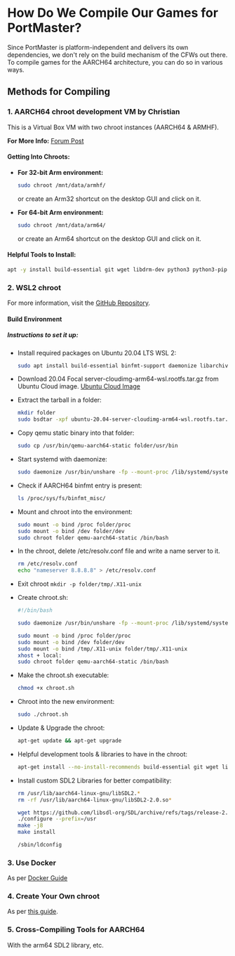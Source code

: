 
# How Do We Compile Our Games for PortMaster?

Since PortMaster is platform-independent and delivers its own dependencies, we don't rely on the build mechanism of the CFWs out there. To compile games for the AARCH64 architecture, you can do so in various ways.

## Methods for Compiling

### 1. AARCH64 chroot development VM by Christian

This is a Virtual Box VM with two chroot instances (AARCH64 & ARMHF).

**For More Info:** [Forum Post](https://forum.odroid.com/viewtopic.php?p=306185#p306185)

#### Getting Into Chroots:

- **For 32-bit Arm environment:**

  ```bash
  sudo chroot /mnt/data/armhf/
  ```
  or create an Arm32 shortcut on the desktop GUI and click on it.

- **For 64-bit Arm environment:**

  ```bash
  sudo chroot /mnt/data/arm64/
  ```
  or create an Arm64 shortcut on the desktop GUI and click on it.

#### Helpful Tools to Install:

```bash
apt -y install build-essential git wget libdrm-dev python3 python3-pip python3-setuptools python3-wheel ninja-build libopenal-dev premake4 autoconf libevdev-dev ffmpeg libsnappy-dev libboost-tools-dev magics++ libboost-thread-dev libboost-all-dev pkg-config zlib1g-dev libpng-dev libsdl2-dev clang cmake cmake-data libarchive13 libcurl4 libfreetype6-dev libjsoncpp1 librhash0 libuv1 mercurial mercurial-common libgbm-dev libsdl2-ttf-2.0-0 libsdl2-ttf-dev
```

### 2. WSL2 chroot

For more information, visit the [GitHub Repository](https://github.com/Cebion/Portmaster_builds).

#### Build Environment

##### Instructions to set it up:

- Install required packages on Ubuntu 20.04 LTS WSL 2:

  ```bash
  sudo apt install build-essential binfmt-support daemonize libarchive-tools qemu-system qemu-user qemu-user-static gcc-aarch64-linux-gnu g++-aarch64-linux-gnu
  ```

- Download 20.04 Focal server-cloudimg-arm64-wsl.rootfs.tar.gz from Ubuntu Cloud image. [Ubuntu Cloud Image](https://cloud-images.ubuntu.com/releases/)

- Extract the tarball in a folder:

  ```bash
  mkdir folder
  sudo bsdtar -xpf ubuntu-20.04-server-cloudimg-arm64-wsl.rootfs.tar.gz -C folder
  ```

- Copy qemu static binary into that folder:

  ```bash
  sudo cp /usr/bin/qemu-aarch64-static folder/usr/bin
  ```

- Start systemd with daemonize:

  ```bash
  sudo daemonize /usr/bin/unshare -fp --mount-proc /lib/systemd/systemd --system-unit=basic.target
  ```

- Check if AARCH64 binfmt entry is present:

  ```bash
  ls /proc/sys/fs/binfmt_misc/
  ```

- Mount and chroot into the environment:

  ```bash
  sudo mount -o bind /proc folder/proc
  sudo mount -o bind /dev folder/dev
  sudo chroot folder qemu-aarch64-static /bin/bash
  ```

- In the chroot, delete /etc/resolv.conf file and write a name server to it.

  ```bash
  rm /etc/resolv.conf
  echo "nameserver 8.8.8.8" > /etc/resolv.conf
  ```

- Exit chroot
  ```mkdir -p folder/tmp/.X11-unix```
- Create chroot.sh:

  ```bash
  #!/bin/bash
  
  sudo daemonize /usr/bin/unshare -fp --mount-proc /lib/systemd/systemd --system-unit=basic.target
  
  sudo mount -o bind /proc folder/proc
  sudo mount -o bind /dev folder/dev
  sudo mount -o bind /tmp/.X11-unix folder/tmp/.X11-unix
  xhost + local:
  sudo chroot folder qemu-aarch64-static /bin/bash
  ```

- Make the chroot.sh executable:

  ```bash
  chmod +x chroot.sh
  ```

- Chroot into the new environment:

  ```bash
  sudo ./chroot.sh
  ```

- Update & Upgrade the chroot:

  ```bash
  apt-get update && apt-get upgrade 
  ```

- Helpful development tools & libraries to have in the chroot:

  ```bash
  apt-get install --no-install-recommends build-essential git wget libdrm-dev python3 python3-pip python3-setuptools python3-wheel ninja-build libopenal-dev premake4 autoconf libevdev-dev ffmpeg libboost-tools-dev magics++ libboost-thread-dev libboost-all-dev pkg-config zlib1g-dev libsdl-mixer1.2-dev libsdl1.2-dev libsdl-gfx1.2-dev libsdl2-mixer-dev clang cmake cmake-data libarchive13 libcurl4 libfreetype6-dev librhash0 libuv1 mercurial mercurial-common libgbm-dev libsdl-image1.2-dev
  ```

- Install custom SDL2 Libraries for better compatibility:

  ```bash
  rm /usr/lib/aarch64-linux-gnu/libSDL2.* 
  rm -rf /usr/lib/aarch64-linux-gnu/libSDL2-2.0.so*
  
  wget https://github.com/libsdl-org/SDL/archive/refs/tags/release-2.26.2.tar.gz
  ./configure --prefix=/usr
  make -j8
  make install
  
  /sbin/ldconfig
  ```

### 3. Use Docker

As per [Docker Guide](#)

### 4. Create Your Own chroot

As per [this guide](https://github.com/christianhaitian/arkos/wiki/Building#to-create-debian-based-chroots-in-a-linux-environment).

### 5. Cross-Compiling Tools for AARCH64

With the arm64 SDL2 library, etc.
